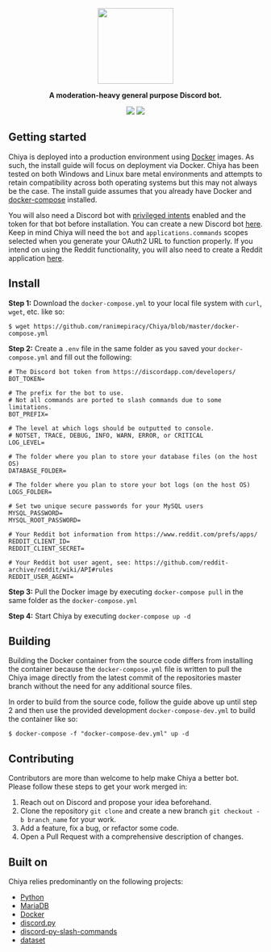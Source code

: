 
<p align="center">
<img width="150" height="150" src="https://i.imgur.com/Lkqobis.png">
</p>

<p align="center">
<b>A moderation-heavy general purpose Discord bot.</b>
</p>

<p align="center">
<a href="https://discord.gg/piracy"><img src="https://img.shields.io/discord/622243127435984927?label=Discord&logo=discord"></a> <a href="https://github.com/ranimepiracy/Chiya/actions"><img src="https://github.com/ranimepiracy/Chiya/workflows/Docker/badge.svg?branch=master"></a>
</p>

## Getting started

Chiya is deployed into a production environment using [Docker](https://docs.docker.com/engine/reference/run/) images. As such, the install guide will focus on deployment via Docker. Chiya has been tested on both Windows and Linux bare metal environments and attempts to retain compatibility across both operating systems but this may not always be the case. The install guide assumes that you already have Docker and [docker-compose](https://docs.docker.com/compose/) installed.

You will also need a Discord bot with [privileged intents](https://discordpy.readthedocs.io/en/stable/intents.html) enabled and the token for that bot before installation. You can create a new Discord bot [here](https://discord.com/developers/). Keep in mind Chiya will need the `bot` and `applications.commands` scopes selected when you generate your OAuth2 URL to function properly. If you intend on using the Reddit functionality, you will also need to create a Reddit application [here](https://www.reddit.com/prefs/apps/).

## Install

**Step 1:** Download the `docker-compose.yml` to your local file system with `curl`, `wget`, etc. like so:
```
$ wget https://github.com/ranimepiracy/Chiya/blob/master/docker-compose.yml
```

**Step 2:** Create a `.env` file in the same folder as you saved your `docker-compose.yml` and fill out the following:

```env
# The Discord bot token from https://discordapp.com/developers/
BOT_TOKEN=

# The prefix for the bot to use. 
# Not all commands are ported to slash commands due to some limitations.
BOT_PREFIX=

# The level at which logs should be outputted to console.
# NOTSET, TRACE, DEBUG, INFO, WARN, ERROR, or CRITICAL
LOG_LEVEL=

# The folder where you plan to store your database files (on the host OS)
DATABASE_FOLDER=

# The folder where you plan to store your bot logs (on the host OS)
LOGS_FOLDER=

# Set two unique secure passwords for your MySQL users
MYSQL_PASSWORD=
MYSQL_ROOT_PASSWORD=

# Your Reddit bot information from https://www.reddit.com/prefs/apps/
REDDIT_CLIENT_ID=
REDDIT_CLIENT_SECRET=

# Your Reddit bot user agent, see: https://github.com/reddit-archive/reddit/wiki/API#rules
REDDIT_USER_AGENT=
```

**Step 3:** Pull the Docker image by executing `docker-compose pull` in the same folder as the `docker-compose.yml`

**Step 4:** Start Chiya by executing `docker-compose up -d`

## Building

Building the Docker container from the source code differs from installing the container because the `docker-compose.yml` file is written to pull the Chiya image directly from the latest commit of the repositories master branch without the need for any additional source files. 

In order to build from the source code, follow the guide above up until step 2 and then use the provided development `docker-compose-dev.yml` to build the container like so:

```
$ docker-compose -f "docker-compose-dev.yml" up -d
```


## Contributing

Contributors are more than welcome to help make Chiya a better bot. Please follow these steps to get your work merged in:

1. Reach out on Discord and propose your idea beforehand.
2. Clone the repository `git clone` and create a new branch `git checkout -b branch_name` for your work.
3. Add a feature, fix a bug, or refactor some code.
4. Open a Pull Request with a comprehensive description of changes.

## Built on

Chiya relies predominantly on the following projects:

* [Python](https://www.python.org/)
* [MariaDB](https://mariadb.org/)
* [Docker](https://www.docker.com/)
* [discord.py](https://github.com/Rapptz/discord.py)
* [discord-py-slash-commands](https://github.com/discord-py-slash-commands/)
* [dataset](https://dataset.readthedocs.io)
